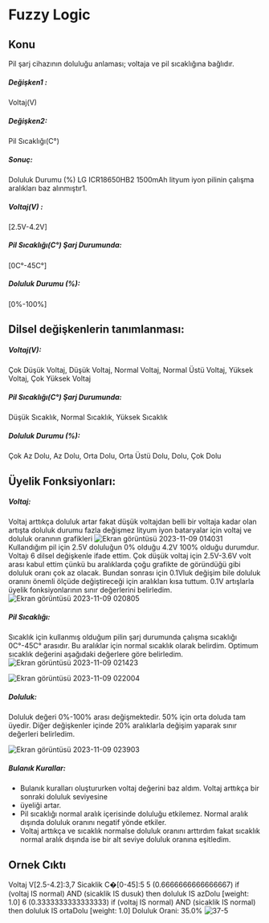 # Fuzzy Logic
## Konu
Pil şarj cihazının doluluğu 
anlaması; voltaja ve pil sıcaklığına 
bağlıdır. 
##### Değişken1 : 
Voltaj(V) 
##### Değişken2: 
Pil Sıcaklığı(C°) 
##### Sonuç: 
Doluluk Durumu (%) 
LG ICR18650HB2 1500mAh lityum iyon pilinin çalışma aralıkları baz alınmıştır1. 
##### Voltaj(V) : 
[2.5V-4.2V] 
##### Pil Sıcaklığı(C°) Şarj Durumunda: 
[0C°-45C°] 
##### Doluluk Durumu (%):  
[0%-100%] 
 
## Dilsel değişkenlerin tanımlanması: 
##### Voltaj(V): 
Çok Düşük Voltaj, Düşük Voltaj, Normal Voltaj, Normal Üstü Voltaj, Yüksek Voltaj, Çok Yüksek Voltaj 
##### Pil Sıcaklığı(C°) Şarj Durumunda:
Düşük Sıcaklık, Normal Sıcaklık, Yüksek Sıcaklık 
##### Doluluk Durumu (%): 
Çok Az Dolu, Az Dolu, Orta Dolu, Orta Üstü Dolu, Dolu, Çok Dolu    
 
## Üyelik Fonksiyonları: 
##### Voltaj: 
Voltaj arttıkça doluluk artar fakat düşük voltajdan belli bir voltaja kadar olan artışta 
doluluk durumu fazla değişmez lityum iyon bataryalar için voltaj ve doluluk oranının grafikleri 
![Ekran görüntüsü 2023-11-09 014031](https://github.com/enesbt/FuzzyLogic-And-Neural-Network/assets/95939881/bf14b455-93fd-4aaf-99c9-695fe85ce253)
Kullandığım pil için 2.5V doluluğun 0% olduğu 4.2V 100% olduğu durumdur. Voltajı 6 dilsel 
değişkenle ifade ettim. Çok düşük voltaj için 2.5V-3.6V volt arası kabul ettim çünkü bu aralıklarda çoğu 
grafikte de göründüğü gibi doluluk oranı çok az olacak. Bundan sonrası için 0.1Vluk değişim bile 
doluluk oranını önemli ölçüde değiştireceği için aralıkları kısa tuttum. 0.1V artışlarla üyelik 
fonksiyonlarının sınır değerlerini belirledim.
![Ekran görüntüsü 2023-11-09 020805](https://github.com/enesbt/FuzzyLogic-And-Neural-Network/assets/95939881/83921f02-3678-4361-8635-b93088b80e8b)
##### Pil Sıcaklığı:
Sıcaklık için kullanmış olduğum pilin şarj durumunda çalışma sıcaklığı 0C°-45C° arasıdır. 
Bu aralıklar için normal sıcaklık olarak belirdim. Optimum sıcaklık değerini aşağıdaki değerlere göre 
belirledim. 
![Ekran görüntüsü 2023-11-09 021423](https://github.com/enesbt/FuzzyLogic-And-Neural-Network/assets/95939881/f46617f5-a5d6-46c7-8a51-ce33d4688029)

![Ekran görüntüsü 2023-11-09 022004](https://github.com/enesbt/FuzzyLogic-And-Neural-Network/assets/95939881/3a190519-05e8-452b-a969-89d02553554b)

##### Doluluk:
Doluluk değeri 0%-100% arası değişmektedir. 50% için orta doluda tam üyedir. Diğer 
değişkenler içinde 20% aralıklarla değişim yaparak sınır değerleri belirledim.

![Ekran görüntüsü 2023-11-09 023903](https://github.com/enesbt/FuzzyLogic-And-Neural-Network/assets/95939881/75c602c0-1aeb-436d-938f-96e05dd5a983)

##### Bulanık Kurallar: 
- Bulanık kuralları oluştururken voltaj değerini baz aldım. Voltaj arttıkça bir sonraki doluluk seviyesine 
- üyeliği artar. 
- Pil sıcaklığı normal aralık içerisinde doluluğu etkilemez. Normal aralık dışında doluluk oranını negatif 
yönde etkiler. 
- Voltaj arttıkça ve sıcaklık normalse doluluk oranını arttırdım fakat sıcaklık normal aralık dışında ise bir 
alt seviye doluluk oranına eşitledim.

## Ornek Cıktı
Voltaj V[2.5-4.2]:3,7 
Sicaklik C�[0-45]:5 
5 
(0.6666666666666667) 
if (voltaj IS normal) AND (sicaklik IS dusuk) 
then doluluk IS azDolu [weight: 1.0] 
6 
(0.3333333333333333) 
if (voltaj IS normal) AND (sicaklik IS normal) 
then doluluk IS ortaDolu [weight: 1.0] 
Doluluk Orani: 35.0% 
![37-5](https://github.com/enesbt/FuzzyLogic-And-Neural-Network/assets/95939881/a4c3b00f-1521-41c5-a9f1-7bd176017475)

